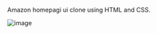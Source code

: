 Amazon homepagi ui clone using HTML and CSS.

![image](https://github.com/user-attachments/assets/3f6c3ba3-f9a5-4e43-8095-0b4a504e7a90)
